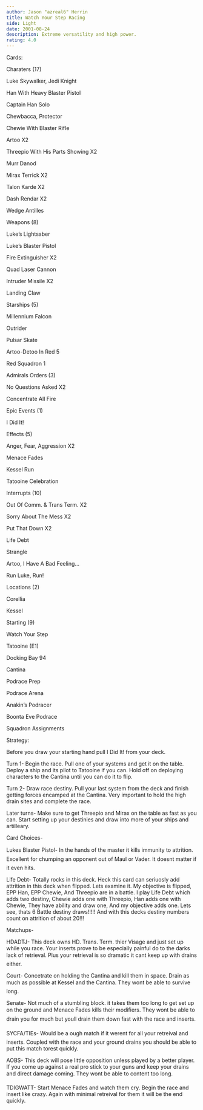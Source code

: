 ```yaml
---
author: Jason "azreal6" Herrin
title: Watch Your Step Racing
side: Light
date: 2001-08-24
description: Extreme versatility and high power.
rating: 4.0
---
```

Cards: 

Charaters (17)
Luke Skywalker, Jedi Knight
Han With Heavy Blaster Pistol
Captain Han Solo
Chewbacca, Protector
Chewie With Blaster Rifle
Artoo X2
Threepio With His Parts Showing X2
Murr Danod
Mirax Terrick X2
Talon Karde X2
Dash Rendar X2
Wedge Antilles

Weapons (8)
Luke’s Lightsaber
Luke’s Blaster Pistol
Fire Extinguisher X2
Quad Laser Cannon
Intruder Missile X2
Landing Claw

Starships (5)
Millennium Falcon
Outrider
Pulsar Skate
Artoo-Detoo In Red 5
Red Squadron 1

Admirals Orders (3)
No Questions Asked X2
Concentrate All Fire

Epic Events (1)
I Did It!

Effects (5)
Anger, Fear, Aggression X2
Menace Fades
Kessel Run
Tatooine Celebration

Interrupts (10)
Out Of Comm. & Trans Term. X2
Sorry About The Mess X2
Put That Down X2
Life Debt
Strangle
Artoo, I Have A Bad Feeling...
Run Luke, Run!

Locations (2)
Corellia
Kessel

Starting (9)
Watch Your Step
Tatooine (E1)
Docking Bay 94
Cantina
Podrace Prep
Podrace Arena
Anakin’s Podracer
Boonta Eve Podrace
Squadron Assignments 

Strategy: 

Before you draw your starting hand pull I Did It! from your deck.

Turn 1- Begin the race. Pull one of your systems and get it on the table. Deploy a ship and its pilot to Tatooine if you can. Hold off on deploying characters to the Cantina until you can do it to flip.

Turn 2- Draw race destiny. Pull your last system from the deck and finish getting forces encamped at the Cantina.  Very important to hold the high drain sites and complete the race.

Later turns- Make sure to get Threepio and Mirax on the table as fast as you can. Start setting up your destinies and draw into more of your ships and artilleary.

Card Choices-

Lukes Blaster Pistol- In the hands of the master it kills immunity to attrition. Excellent for chumping an opponent out of Maul or Vader. It doesnt matter if it even hits.

Life Debt- Totally rocks in this deck. Heck this card can seriuosly add attrition in this deck when flipped. Lets examine it. My objective is flipped, EPP Han, EPP Chewie, And Threepio are in a battle. I play Life Debt which adds two destiny, Chewie adds one with Threepio, Han adds one with Chewie, They have ability and draw one, And my objective adds one. Lets see, thats 6 Battle destiny draws!!!!! And with this decks destiny numbers count on attrition of about 20!!!

Matchups-

HDADTJ- This deck owns HD. Trans. Term. thier Visage and just set up while you race. Your inserts prove to be especially painful do to the darks lack of retrieval. Plus your retrieval is so dramatic it cant keep up with drains either.

Court- Concetrate on holding the Cantina and kill them in space. Drain as much as possible at Kessel and the Cantina. They wont be able to survive long.

Senate- Not much of a stumbling block. it takes them too long to get set up on the ground and Menace Fades kills their modifiers. They wont be able to drain you for much but youll drain them down fast with the race and inserts.

SYCFA/TIEs- Would be a ough match if it werent for all your retreival and inserts. Coupled with the race and your ground drains you should be able to put this match torest quickly.

AOBS- This deck will pose little opposition unless played by a better player. If you come up against a real pro stick to your guns and keep your drains and direct damage coming. They wont be able to content too long.

TDIGWATT- Start Menace Fades  and watch them cry. Begin the race and insert like crazy. Again with minimal retreival for them it will be the end quickly.  